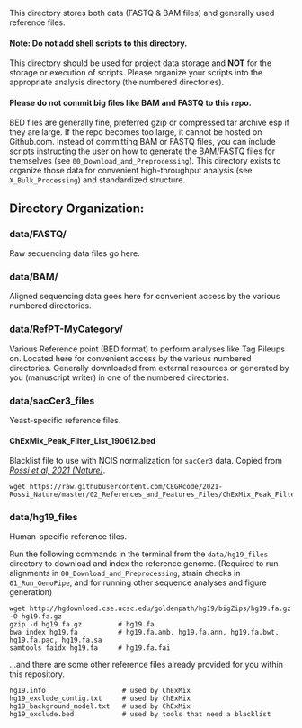 
This directory stores both data (FASTQ & BAM files) and generally used reference files.

#### Note: Do not add shell scripts to this directory.
This directory should be used for project data storage and **NOT** for the storage or execution of scripts. Please organize your scripts into the appropriate analysis directory (the numbered directories).

#### Please do not commit big files like BAM and FASTQ to this repo.
BED files are generally fine, preferred gzip or compressed tar archive esp if they are large. If the repo becomes too large, it cannot be hosted on Github.com. Instead of committing BAM or FASTQ files, you can include scripts instructing the user on how to generate the BAM/FASTQ files for themselves (see `00_Download_and_Preprocessing`). This directory exists to organize those data for convenient high-throughput analysis (see `X_Bulk_Processing`) and standardized structure. 

## Directory Organization:

### data/FASTQ/
Raw sequencing data files go here.

### data/BAM/
Aligned sequencing data goes here for convenient access by the various numbered directories.

### data/RefPT-MyCategory/
Various Reference point (BED format) to perform analyses like Tag Pileups on. Located here for convenient access by the various numbered directories. Generally downloaded from external resources or generated by you (manuscript writer) in one of the numbered directories.

### data/sacCer3_files
Yeast-specific reference files.

#### ChExMix_Peak_Filter_List_190612.bed
Blacklist file to use with NCIS normalization for `sacCer3` data. Copied from [<em>Rossi et al, 2021 (Nature)</em>](https://github.com/CEGRcode/2021-Rossi_Nature/blob/master/02_References_and_Features_Files/ChExMix_Peak_Filter_List_190612.bed).
```
wget https://raw.githubusercontent.com/CEGRcode/2021-Rossi_Nature/master/02_References_and_Features_Files/ChExMix_Peak_Filter_List_190612.bed
```

### data/hg19_files
Human-specific reference files.

Run the following commands in the terminal from the `data/hg19_files` directory to download and index the reference genome. (Required to run alignments in `00_Download_and_Preprocessing`, strain checks in `01_Run_GenoPipe`, and for running other sequence analyses and figure generation)
```
wget http://hgdownload.cse.ucsc.edu/goldenpath/hg19/bigZips/hg19.fa.gz -O hg19.fa.gz
gzip -d hg19.fa.gz         # hg19.fa
bwa index hg19.fa          # hg19.fa.amb, hg19.fa.ann, hg19.fa.bwt, hg19.fa.pac, hg19.fa.sa
samtools faidx hg19.fa     # hg19.fa.fai
```

...and there are some other reference files already provided for you within this repository.
```
hg19.info                   # used by ChExMix
hg19_exclude_contig.txt     # used by ChExMix
hg19_background_model.txt   # used by ChExMix
hg19_exclude.bed            # used by tools that need a blacklist
```
